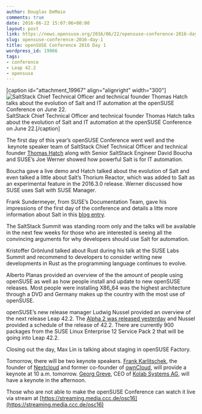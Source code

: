 ```yaml
---
author: Douglas DeMaio
comments: true
date: 2016-06-22 15:07:06+00:00
layout: post
link: https://news.opensuse.org/2016/06/22/opensuse-conference-2016-day-1/
slug: opensuse-conference-2016-day-1
title: openSUSE Conference 2016 Day 1
wordpress_id: 19966
tags:
- conference
- Leap 42.2
- opensuse
---
```


[caption id="attachment_19967" align="alignright" width="300"]![SaltStack Chief Technical Officer and technical founder Thomas Hatch talks about the evolution of Salt and IT automation at the openSUSE Conference on June 22. ](/wp-content/uploads/2016/06/DSC_0002.jpg) SaltStack Chief Technical Officer and technical founder Thomas Hatch talks about the evolution of Salt and IT automation at the openSUSE Conference on June 22.[/caption]

The first day of this year’s openSUSE Conference went well and the  keynote speaker team of SaltStack Chief Technical Officer and technical founder [Thomas Hatch](https://saltstack.com/leadership/) along with Senior SaltStack Engineer David Boucha and SUSE’s Joe Werner showed how powerful Salt is for IT automation.

Boucha gave a live demo and Hatch talked about the evolution of Salt and even talked a little about Salt’s Thorium Reactor, which was added to Salt as an experimental feature in the 2016.3.0 release. Werner discussed how SUSE uses Salt with SUSE Manager.

Frank Sundermeyer, from SUSE’s Documentation Team, gave his impressions of the first day of the conference and details a litte more information about Salt in this [blog entry](https://www.suse.com/communities/blog/opensuse-conference-first-impressions-day-one/).

The SaltStack Summit was standing room only and the talks will be available in the next few weeks for those who are interested is seeing all the convincing arguments for why developers should use Salt for automation.

<!-- more -->Kristoffer Grönlund talked about Rust during his talk at the SUSE Labs Summit and recommend to developers to consider writing new developments in Rust as the programming language continues to evolve.

Alberto Planas provided an overview of the the amount of people using openSUSE as well as how people install and update to new openSUSE releases. Most people were installing X86_64 was the highest architecture through a DVD and Germany makes up the country with the most use of openSUSE.

openSUSE’s new release manager Ludwig Nussel provided an overview of the next release Leap 42.2. The [Alpha 2 was released yesterday](http://distrowatch.com/?newsid=09452) and Nussel provided a schedule of the release of 42.2. There are currently 900 packages from the SUSE Linux Enterprise 12 Service Pack 2 that will be going into Leap 42.2.

Closing out the day, Max Lin is talking about staging in openSUSE Factory.

Tomorrow, there will be two keynote speakers. [Frank Karlitschek](http://karlitschek.de/), the founder of [Nextcloud](https://nextcloud.com/) and former co-founder of [ownCloud](https://owncloud.org/), will provide a keynote at 10 a.m. tomorrow. [Georg Greve](https://en.wikipedia.org/wiki/Georg_C._F._Greve), CEO of [Kolab Systems AG](https://kolabsystems.com/), will have a keynote in the afternoon.

Those who are not able to make the openSUSE Conference can watch it live via stream at [https://streaming.media.ccc.de/osc16](https://streaming.media.ccc.de/osc16)
